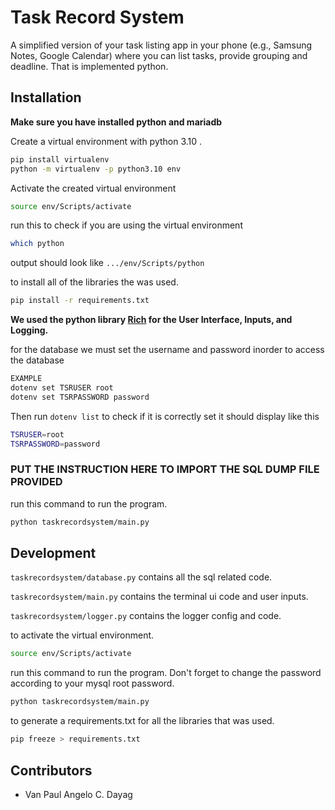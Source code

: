 # Task Record System

A simplified version of your task listing app in your phone (e.g., Samsung Notes, Google Calendar) where you can list tasks, provide grouping and deadline. That is implemented python.

## Installation

**Make sure you have installed python and mariadb**

Create a virtual environment with python 3.10 .

```bash
pip install virtualenv
python -m virtualenv -p python3.10 env
```

Activate the created virtual environment

```bash
source env/Scripts/activate
```

run this to check if you are using the virtual environment

```bash
which python
```

output should look like `.../env/Scripts/python`

to install all of the libraries the was used.

```bash
pip install -r requirements.txt
```

**We used the python library [Rich](https://github.com/Textualize/rich) for the User Interface, Inputs, and Logging.**

for the database we must set the username and password inorder to access the database

```bash
EXAMPLE
dotenv set TSRUSER root
dotenv set TSRPASSWORD password
```

Then run `dotenv list` to check if it is correctly set it should display like this

```bash
TSRUSER=root
TSRPASSWORD=password
```

### PUT THE INSTRUCTION HERE TO IMPORT THE SQL DUMP FILE PROVIDED

run this command to run the program.

```bash
python taskrecordsystem/main.py
```

## Development

`taskrecordsystem/database.py` contains all the sql related code.

`taskrecordsystem/main.py` contains the terminal ui code and user inputs.

`taskrecordsystem/logger.py` contains the logger config and code.

to activate the virtual environment.

```bash
source env/Scripts/activate
```
run this command to run the program. Don't forget to change the password according to your mysql root password.

```bash
python taskrecordsystem/main.py
```

to generate a requirements.txt for all the libraries that was used.

```bash
pip freeze > requirements.txt
```

## Contributors

- Van Paul Angelo C. Dayag